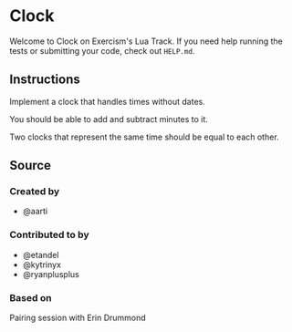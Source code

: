 # Clock

Welcome to Clock on Exercism's Lua Track.
If you need help running the tests or submitting your code, check out `HELP.md`.

## Instructions

Implement a clock that handles times without dates.

You should be able to add and subtract minutes to it.

Two clocks that represent the same time should be equal to each other.

## Source

### Created by

- @aarti

### Contributed to by

- @etandel
- @kytrinyx
- @ryanplusplus

### Based on

Pairing session with Erin Drummond